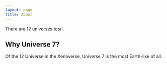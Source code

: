 ```yaml
---
layout: page
title: About
---
```


<p class="message">
There are 12 universes total.
</p>

## Why Universe 7?

Of the 12 Universe in the Xenoverse, Universe 7 is the most Earth-like of all. 

